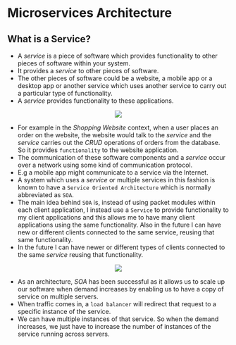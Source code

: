 # Microservices Architecture

## What is a Service?

* A _service_ is a piece of software which provides functionality to other pieces of software
within your system.
* It provides a _service_ to other pieces of software.
* The other pieces of software could be a website, a mobile app or a desktop app or another 
service which uses another service to carry out a particular type of functionality.
* A _service_ provides functionality to these applications.

<p align="center">
    <img src="https://user-images.githubusercontent.com/29547780/42199133-a38c5420-7e84-11e8-8d29-e365622d89c4.png">
</p>

* For example in the _Shopping Website_ context, when a user places an order on the website,
the website would talk to the _service_ and the _service_ carries out the _CRUD_ operations 
of orders from the database. So it provides `functionality` to the website application.
* The communication of these software components and a _service_ occur over a network using
some kind of communication protocol.
* E.g a mobile app might communicate to a service via the Internet.
* A system which uses a _service_ or multiple services in this fashion is known to have a 
`Service Oriented Architecture` which is normally abbreviated as `SOA`.
* The main idea behind `SOA` is, instead of using packet modules within each client application,
I instead use a `Service` to provide functionality to my client applications and this allows
me to have many client applications using the same functionality. Also in the future I can have
new or different clients connected to the same service, reusing that same functionality.
* In the future I can have newer or different types of clients connected to the same _service_
reusing that functionality.

<p align="center">
    <img src="https://user-images.githubusercontent.com/29547780/42292847-7a439a98-7fcd-11e8-902e-5f5c3749f3a1.png">
</p>

* As an architecture, _SOA_ has been successful as it allows us to scale up our software when
demand increases by enabling us to have a copy of service on multiple servers.
* When traffic comes in, a `load balancer` will redirect that request to a specific instance
of the service.
* We can have multiple instances of that service. So when the demand increases, we just have
to increase the number of instances of the service running across servers.